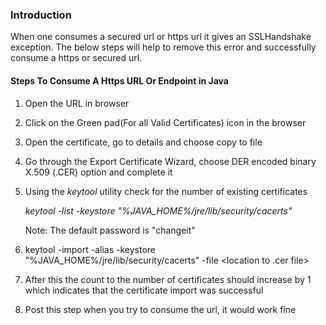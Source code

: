 ### Introduction
When one consumes a secured url or https url it gives an SSLHandshake exception. The below steps will help to remove this error
and successfully consume a https or secured url.

#### Steps To Consume A Https URL Or Endpoint in Java

1. Open the URL in browser
2. Click on the Green pad(For all Valid Certificates) icon in the browser
3. Open the certificate, go to details and choose copy to file
4. Go through the Export Certificate Wizard, choose DER encoded binary X.509 (.CER) option and complete it
5. Using the _keytool_ utility check for the number of existing certificates
  
    _keytool -list -keystore "%JAVA_HOME%/jre/lib/security/cacerts"_

   Note: The default password is "changeit"
6. keytool -import -alias <any name> -keystore "%JAVA_HOME%/jre/lib/security/cacerts" -file <location to .cer file>
7. After this the count to the number of certificates should increase by 1 which indicates that the certificate import was successful
8. Post this step when you try to consume the url, it would work fine


